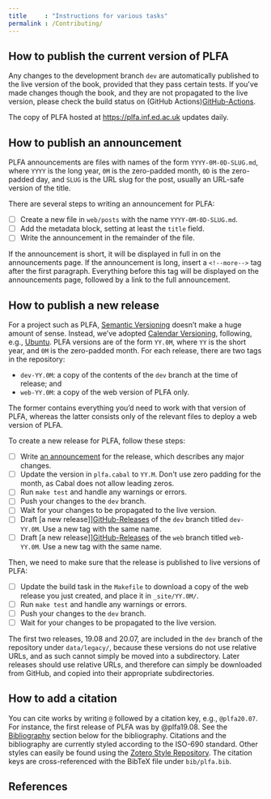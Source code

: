 ```yaml
---
title     : "Instructions for various tasks"
permalink : /Contributing/
---
```



## How to publish the current version of PLFA

Any changes to the development branch `dev` are automatically published to the live version of the book, provided that they pass certain tests. If you've made changes though the book, and they are not propagated to the live version, please check the build status on (GitHub Actions)[GitHub-Actions].

The copy of PLFA hosted at <https://plfa.inf.ed.ac.uk> updates daily.


## How to publish an announcement

PLFA announcements are files with names of the form `YYYY-0M-0D-SLUG.md`, where `YYYY` is the long year, `0M` is the zero-padded month, `0D` is the zero-padded day, and `SLUG` is the URL slug for the post, usually an URL-safe version of the title.

There are several steps to writing an announcement for PLFA:

- [ ] Create a new file in `web/posts` with the name `YYYY-0M-0D-SLUG.md`.
- [ ] Add the metadata block, setting at least the `title` field.
- [ ] Write the announcement in the remainder of the file.

If the announcement is short, it will be displayed in full in on the announcements page. If the announcement is long, insert a `<!--more-->` tag after the first paragraph. Everything before this tag will be displayed on the announcements page, followed by a link to the full announcement.


## How to publish a new release

For a project such as PLFA, [Semantic Versioning][SemVer] doesn’t make a huge amount of sense. Instead, we’ve adopted [Calendar Versioning][CalVer], following, e.g., [Ubuntu][Ubuntu]. PLFA versions are of the form `YY.0M`, where `YY` is the short year, and `0M` is the zero-padded month. For each release, there are two tags in the repository:

- `dev-YY.0M`: a copy of the contents of the `dev` branch at the time of release; and
- `web-YY.0M`: a copy of the web version of PLFA only.

The former contains everything you’d need to work with that version of PLFA, whereas the latter consists only of the relevant files to deploy a web version of PLFA.

To create a new release for PLFA, follow these steps:

- [ ] Write [an announcement](#how-to-publish-an-announcement) for the release,
      which describes any major changes.
- [ ] Update the version in `plfa.cabal` to `YY.M`.
      Don't use zero padding for the month, as Cabal does not allow leading zeros.
- [ ] Run `make test` and handle any warnings or errors.
- [ ] Push your changes to the `dev` branch.
- [ ] Wait for your changes to be propagated to the live version.
- [ ] Draft [a new release]][GitHub-Releases] of the `dev` branch titled `dev-YY.0M`.
      Use a new tag with the same name.
- [ ] Draft [a new release]][GitHub-Releases] of the `web` branch titled `web-YY.0M`.
      Use a new tag with the same name.

Then, we need to make sure that the release is published to live versions of PLFA:

- [ ] Update the build task in the `Makefile` to download a copy of
      the web release you just created, and place it in `_site/YY.0M/`.
- [ ] Run `make test` and handle any warnings or errors.
- [ ] Push your changes to the `dev` branch.
- [ ] Wait for your changes to be propagated to the live version.

The first two releases, 19.08 and 20.07, are included in the `dev` branch of the repository under `data/legacy/`, because these versions do not use relative URLs, and as such cannot simply be moved into a subdirectory. Later releases should use relative URLs, and therefore can simply be downloaded from GitHub, and copied into their appropriate subdirectories.


## How to add a citation

You can cite works by writing `@` followed by a citation key, e.g., `@plfa20.07`. For instance, the first release of PLFA was by @plfa19.08. See the [Bibliography](#bibliography) section below for the bibliography. Citations and the bibliography are currently styled according to the ISO-690 standard. Other styles can easily be found using the [Zotero Style Repository][Zotero]. The citation keys are cross-referenced with the BibTeX file under `bib/plfa.bib`.


## References

[SemVer]: https://semver.org/
[CalVer]: https://calver.org
[Ubuntu]: https://www.ubuntu.com
[Zotero]: https://www.zotero.org/styles
[GitHub-Actions]: https://github.com/plfa/plfa.github.io/actions
[GitHub-Releases]: https://github.com/plfa/plfa.github.io/releases
